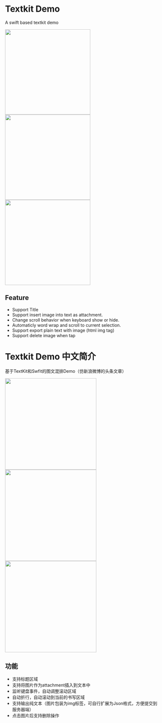 # Textkit Demo
A swift based textkit demo

<img src="http://7xjlg5.com1.z0.glb.clouddn.com/Simulator%20Screen%20Shot%202016%E5%B9%B44%E6%9C%889%E6%97%A5%20%E4%B8%8B%E5%8D%887.10.55.png" width="280" />
<img src="http://7xjlg5.com1.z0.glb.clouddn.com/Simulator%20Screen%20Shot%202016%E5%B9%B44%E6%9C%889%E6%97%A5%20%E4%B8%8B%E5%8D%887.11.06.png" width="280" />
<img src="http://7xjlg5.com1.z0.glb.clouddn.com/Simulator%20Screen%20Shot%202016%E5%B9%B44%E6%9C%889%E6%97%A5%20%E4%B8%8B%E5%8D%887.11.02.png" width="280" />

## Feature
* Support Title
* Support insert image into text as attachment.
* Change scroll behavior when keyboard show or hide.
* Automaticly word wrap and scroll to current selection.
* Support export plain text with image (html img tag)
* Support delete image when tap

# Textkit Demo 中文简介
基于TextKit和Swfit的图文混排Demo（仿新浪微博的头条文章）

<img src="http://7xjlg5.com1.z0.glb.clouddn.com/Simulator%20Screen%20Shot%202016%E5%B9%B44%E6%9C%889%E6%97%A5%20%E4%B8%8B%E5%8D%887.10.55.png" width="300" />
<img src="http://7xjlg5.com1.z0.glb.clouddn.com/Simulator%20Screen%20Shot%202016%E5%B9%B44%E6%9C%889%E6%97%A5%20%E4%B8%8B%E5%8D%887.11.06.png" width="300" />
<img src="http://7xjlg5.com1.z0.glb.clouddn.com/Simulator%20Screen%20Shot%202016%E5%B9%B44%E6%9C%889%E6%97%A5%20%E4%B8%8B%E5%8D%887.11.02.png" width="300" />

## 功能
* 支持标题区域
* 支持将图片作为attachment插入到文本中
* 监听键盘事件，自动调整滚动区域
* 自动折行，自动滚动到当前的书写区域
* 支持输出纯文本（图片包装为img标签，可自行扩展为Json格式，方便提交到服务器端）
* 点击图片后支持删除操作

